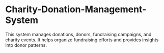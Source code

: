 # Charity-Donation-Management-System
This system manages donations, donors, fundraising campaigns, and charity events. It helps organize fundraising efforts and provides insights into donor patterns.




